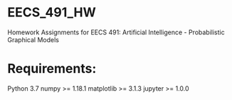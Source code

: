 # EECS_491_HW
Homework Assignments for EECS 491: Artificial Intelligence - Probabilistic Graphical Models

# Requirements:
Python 3.7
numpy >= 1.18.1
matplotlib >= 3.1.3
jupyter >= 1.0.0

